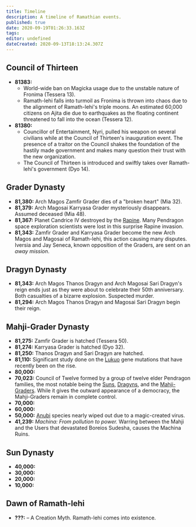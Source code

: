 ```yaml
---
title: Timeline
description: A timeline of Ramathian events.
published: true
date: 2020-09-19T01:26:33.163Z
tags: 
editor: undefined
dateCreated: 2020-09-13T18:13:24.307Z
---
```


## Council of Thirteen

- **81383:**
    - World-wide ban on Magicka usage due to the unstable nature of Fronima (Tessera 13).
    - Ramath-lehi falls into turmoil as Fronima is thrown into chaos due to the alignment of Ramath-lehi's triple moons. An estimated 60,000 citizens on Ajita die due to earthquakes as the floating continent threatened to fall into the ocean (Tessera 12).
- **81380:**
    - Councillor of Entertainment, Nyri, pulled his weapon on several civilians while at the Council of Thirteen's inauguration event. The presence of a traitor on the Council shakes the foundation of the hastily made government and makes many question their trust with the new organization.
    - The Council of Thirteen is introduced and swiftly takes over Ramath-lehi's government (Dyo 14).

## Grader Dynasty

- **81,380:** Arch Magos Zamfir Grader dies of a "broken heart" (Mia 32).
- **81,379:** Arch Magosai Karryasa Grader mysteriously disappears. Assumed deceased (Mia 48).
- **81,367:** Planet Candrice IV destroyed by the [Rapine](/species/rapine). Many Pendragon space exploration scientists were lost in this surprise Rapine invasion.
- **81,343:** Zamfir Grader and Karryasa Grader become the new Arch Magos and Magosai of Ramath-lehi, this action causing many disputes. Iversia and Jay Seneca, known opposition of the Graders, are sent on an *away mission*.

## Dragyn Dynasty

- **81,343:** Arch Magos Thanos Dragyn and Arch Magosai Sari Dragyn's reign ends just as they were about to celebrate their 50th anniversary. Both casualties of a bizarre explosion. Suspected murder.
- **81,294:** Arch Magos Thanos Dragyn and Magosai Sari Dragyn begin their reign.

## Mahji-Grader Dynasty

- **81,275:** Zamfir Grader is hatched (Tessera 50).
- **81,274:** Karryasa Grader is hatched (Dyo 32).
- **81,250:** Thanos Dragyn and Sari Dragyn are hatched.
-   **81,110:** Significant study done on the [Lukuo](/species/lukuo) gene mutations that have recently been on the rise.
- **80,000:**
- **70,023:** Council of Twelve formed by a group of twelve elder Pendragon families, the most notable being the [Suns](/genealogy/sun), [Dragyns](/genealogy/dragyn), and the [Mahji-Graders](/genealogy/grader). While it gives the outward appearance of a democracy, the Mahji-Graders remain in complete control.
- **70,000:**
- **60,000:**
- **50,000:** [Anubi](/species/anubi) species nearly wiped out due to a magic-created virus.
- **41,239:** *Machina: From pollution to power.* Warring between the Mahji and the Users that devastated Boreios Sudesha, causes the Machina Ruins.

## Sun Dynasty

- **40,000:**
- **30,000:**
- **20,000:**
- **10,000:**

## Dawn of Ramath-lehi

- **???:** – A Creation Myth. Ramath-lehi comes into existence.
